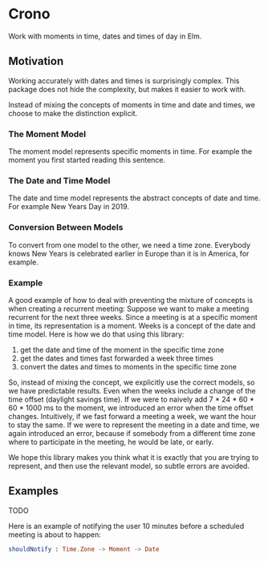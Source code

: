 # Crono

Work with moments in time, dates and times of day in Elm.

## Motivation

Working accurately with dates and times is surprisingly complex.
This package does not hide the complexity, but makes it easier to work with.

Instead of mixing the concepts of moments in time and date and times, we choose
to make the distinction explicit.

### The Moment Model
The moment model represents specific moments in time. For example the moment you
first started reading this sentence.

### The Date and Time Model
The date and time model represents the abstract concepts of date and time. For
example New Years Day in 2019.

### Conversion Between Models
To convert from one model to the other, we need a time zone. Everybody knows New
Years is celebrated earlier in Europe than it is in America, for example.

### Example
A good example of how to deal with preventing the mixture of concepts is when
creating a recurrent meeting:
Suppose we want to make a meeting recurrent for the next three weeks.
Since a meeting is at a specific moment in time, its representation is a moment.
Weeks is a concept of the date and time model. Here is how we do that using this
library:
1. get the date and time of the moment in the specific time zone
2. get the dates and times fast forwarded a week three times
3. convert the dates and times to moments in the specific time zone

So, instead of mixing the concept, we explicitly use the correct models, so we have
predictable results. Even when the weeks include a change of the time offset
(daylight savings time).
If we were to naively add 7 * 24 * 60 * 60 * 1000 ms to the moment, we introduced
an error when the time offset changes. Intuitively, if we fast forward a meeting
a week, we want the hour to stay the same.
If we were to represent the meeting in a date and time, we again introduced an error,
because if somebody from a different time zone where to participate in the meeting,
he would be late, or early.

We hope this library makes you think what it is exactly that you are trying to
represent, and then use the relevant model, so subtle errors are avoided.


## Examples

TODO

Here is an example of notifying the user 10 minutes before a scheduled meeting
is about to happen:

```elm
shouldNotify : Time.Zone -> Moment -> Date             
```


